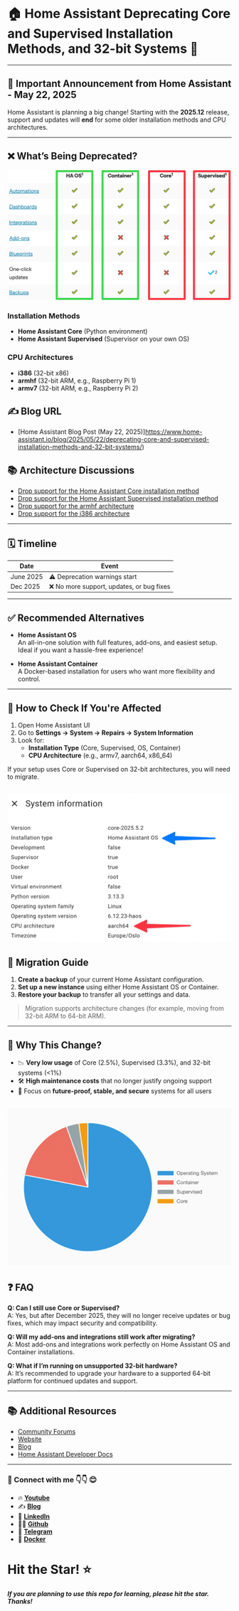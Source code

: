 # 🏠 Home Assistant Deprecating Core and Supervised Installation Methods, and 32-bit Systems 🚫

---

## 📢 Important Announcement from Home Assistant - May 22, 2025

Home Assistant is planning a big change! Starting with the **2025.12** release, support and updates will **end** for some older installation methods and CPU architectures.

---

## ❌ What’s Being Deprecated?

![Affected](./Assets/methods.png)

### Installation Methods
- **Home Assistant Core** (Python environment)
- **Home Assistant Supervised** (Supervisor on your own OS)

### CPU Architectures
- **i386** (32-bit x86)
- **armhf** (32-bit ARM, e.g., Raspberry Pi 1)
- **armv7** (32-bit ARM, e.g., Raspberry Pi 2)

## ✍️ Blog URL
- [Home Assistant Blog Post (May 22, 2025)]https://www.home-assistant.io/blog/2025/05/22/deprecating-core-and-supervised-installation-methods-and-32-bit-systems/)

## 📚 Architecture Discussions

- [Drop support for the Home Assistant Core installation method](https://github.com/home-assistant/architecture/discussions/1197)
- [Drop support for the Home Assistant Supervised installation method](https://github.com/home-assistant/architecture/discussions/1198)
- [Drop support for the armhf architecture](https://github.com/home-assistant/architecture/discussions/1199)
- [Drop support for the i386 architecture](https://github.com/home-assistant/architecture/discussions/1200)

---

## 🗓️ Timeline

| Date       | Event                                    |
|------------|------------------------------------------|
| June 2025  | ⚠️ Deprecation warnings start             |
| Dec 2025   | ❌ No more support, updates, or bug fixes |

---

## ✅ Recommended Alternatives

- **Home Assistant OS**  
  An all-in-one solution with full features, add-ons, and easiest setup.  
  Ideal if you want a hassle-free experience!

- **Home Assistant Container**  
  A Docker-based installation for users who want more flexibility and control.

---

## 🧐 How to Check If You're Affected

1. Open Home Assistant UI  
2. Go to **Settings → System → Repairs → System Information**  
3. Look for:
   - **Installation Type** (Core, Supervised, OS, Container)  
   - **CPU Architecture** (e.g., armv7, aarch64, x86_64)

If your setup uses Core or Supervised on 32-bit architectures, you will need to migrate.

![Affected](./Assets/system-information.png)
---

## 🔄 Migration Guide

1. **Create a backup** of your current Home Assistant configuration.  
2. **Set up a new instance** using either Home Assistant OS or Container.  
3. **Restore your backup** to transfer all your settings and data.  

> Migration supports architecture changes (for example, moving from 32-bit ARM to 64-bit ARM).

---

## 💬 Why This Change?

- 📉 **Very low usage** of Core (2.5%), Supervised (3.3%), and 32-bit systems (<1%)  
- 🛠️ **High maintenance costs** that no longer justify ongoing support  
- 🚀 Focus on **future-proof, stable, and secure** systems for all users

![Change](./Assets/analytics.png)
---

## ❓ FAQ

**Q: Can I still use Core or Supervised?**  
A: Yes, but after December 2025, they will no longer receive updates or bug fixes, which may impact security and compatibility.

**Q: Will my add-ons and integrations still work after migrating?**  
A: Most add-ons and integrations work perfectly on Home Assistant OS and Container installations.

**Q: What if I’m running on unsupported 32-bit hardware?**  
A: It’s recommended to upgrade your hardware to a supported 64-bit platform for continued updates and support.

---

## 📚 Additional Resources

- [Community Forums](https://community.home-assistant.io/)
- [Website](https://www.home-assistant.io/)
- [Blog](https://www.home-assistant.io/blog/)
- [Home Assistant Developer Docs](https://developers.home-assistant.io/)
---

### 💼 Connect with me 👇👇 😊

- 🔥 [**Youtube**](https://www.youtube.com/@DevOpsinAction?sub_confirmation=1)
- ✍ [**Blog**](https://ibraransari.blogspot.com/)
- 💼 [**LinkedIn**](https://www.linkedin.com/in/ansariibrar/)
- 👨‍💻 [**Github**](https://github.com/meibraransari?tab=repositories)
- 💬 [**Telegram**](https://t.me/DevOpsinActionTelegram)
- 🐳 [**Docker**](https://hub.docker.com/u/ibraransaridocker)

# Hit the Star! ⭐
***If you are planning to use this repo for learning, please hit the star. Thanks!***